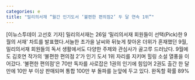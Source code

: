 ```yaml
---
categories: e
title: "밀리의서재 “월간 인기도서 ‘불편한 편의점2’ 두 달 연속 1위”"
---
```

[이뉴스투데이 고선호 기자] 밀리의서재는 26일 ‘밀리의서재 회원들이 선택(Pick)한 9월의 서재’ 차트를 발표했다.서늘한 초가을 날씨와 뒤늦게 찾아온 더위가 혼재했던 9월, 밀리의서재 회원들의 독서 생활에서도 다양한 주제와 관심사가 골고루 드러났다. 9월에도 김호연 작가의 ‘불편한 편의점 2’가 인기 도서 1위 자리를 지키며 힐링 소설 열풍을 이어갔다. ‘불편한 편의점’은 70만 독자를 사로잡은 1권의 인기에 힘입어 2권도 출간 한 달 만에 10만 부 이상 판매되며 통합 100만 부 돌파를 눈앞에 두고 있다. 완독할 확률 89%
